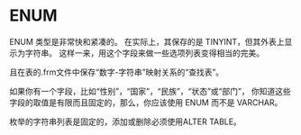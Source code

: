 

# ENUM

ENUM 类型是非常快和紧凑的。
在实际上，其保存的是 TINYINT，但其外表上显示为字符串。
这样一来，用这个字段来做一些选项列表变得相当的完美。

且在表的.frm文件中保存“数字-字符串”映射关系的“查找表”。 

如果你有一个字段，比如“性别”，“国家”，“民族”，“状态”或“部门”，
你知道这些字段的取值是有限而且固定的，那么，你应该使用 ENUM 而不是 VARCHAR。

枚举的字符串列表是固定的，添加或删除必须使用ALTER TABLE。

